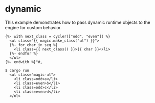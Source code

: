 # dynamic

This example demonstrates how to pass dynamic runtime objects to the
engine for custom behavior.

```jinja
{%- with next_class = cycler(["odd", "even"]) %}
  <ul class="{{ magic.make_class("ul") }}">
  {%- for char in seq %}
    <li class={{ next_class() }}>{{ char }}</li>
  {%- endfor %}
  </ul>
{%- endwith %}"#,
```

```console
$ cargo run
  <ul class="magic-ul">
    <li class=odd>a</li>
    <li class=even>b</li>
    <li class=odd>c</li>
    <li class=even>d</li>
  </ul>
```
